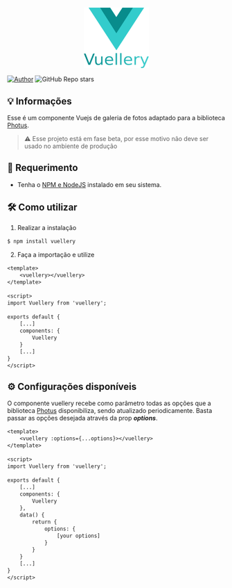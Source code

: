 <p align="center">
    <a href="https://www.linkedin.com/in/brunofamiliar/">
        <img src="./src/assets/logo.png" width="150px">
    </a>
</p>

[![Author](https://img.shields.io/badge/author-brunofamiliar-green?style=for-the-badge&logo=github)]('https://github.com/brunofamiliar')
![GitHub Repo stars](https://img.shields.io/github/stars/brunofamiliar/photus?color=green&style=for-the-badge)

## 💡 Informações
Esse é um componente Vuejs de galeria de fotos adaptado para a biblioteca [Photus](https://github.com/brunofamiliar/photus/).

>⚠️ Esse projeto está em fase beta, por esse motivo não deve ser usado no ambiente de produção

## 📗 Requerimento
<div>
    <ul>
         <li>Tenha o <a href="https://www.npmjs.com/get-npm">NPM e NodeJS</a> instalado em seu sistema.</li> 
</ul>
</div>

## 🛠️ Como utilizar
1. Realizar a instalação
```bash
$ npm install vuellery
```
2. Faça a importação e utilize

```
<template>
    <vuellery></vuellery>
</template>

<script>
import Vuellery from 'vuellery';

exports default {
    [...]
    components: {
        Vuellery
    }
    [...]
}
</script>
```

## ⚙️ Configurações disponíveis
O componente vuellery recebe como parâmetro todas as opções que a biblioteca [Photus](https://github.com/brunofamiliar/photus#%EF%B8%8F-configura%C3%A7%C3%B5es-dispon%C3%ADveis) disponibiliza, sendo atualizado periodicamente. Basta passar as opções desejada através da prop <strong><i>options</i></strong>.

```
<template>
    <vuellery :options={...options}></vuellery>
</template>

<script>
import Vuellery from 'vuellery';

exports default {
    [...]
    components: {
        Vuellery
    },
    data() {
        return {
            options: {
                [your options]
            }
        }
    }
    [...]
}
</script>
```